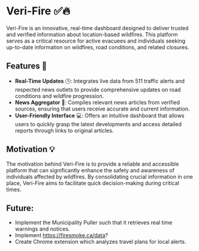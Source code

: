 # Veri-Fire ✅🔥

Veri-Fire is an innovative, real-time dashboard designed to deliver trusted and verified information about location-based wildfires. This platform serves as a critical resource for active evacuees and individuals seeking up-to-date information on wildfires, road conditions, and related closures.

## Features 🌟
- **Real-Time Updates** 🕒: Integrates live data from 511 traffic alerts and respected news outlets to provide comprehensive updates on road conditions and wildfire progression.
- **News Aggregator** 📰: Compiles relevant news articles from verified sources, ensuring that users receive accurate and current information.
- **User-Friendly Interface** 💻: Offers an intuitive dashboard that allows users to quickly grasp the latest developments and access detailed reports through links to original articles.

## Motivation 💡
The motivation behind Veri-Fire is to provide a reliable and accessible platform that can significantly enhance the safety and awareness of individuals affected by wildfires. By consolidating crucial information in one place, Veri-Fire aims to facilitate quick decision-making during critical times.

## Future: 
- Implement the Municipality Puller such that it retrieves real time warnings and notices.
- Implement https://firesmoke.ca/data?
- Create Chrome extension which analyzes travel plans for local alerts. 
